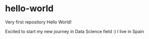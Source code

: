 # hello-world
Very first repository
 Hello World!
 
 Excited to start my new journey in Data Science field :)
 I live in Spain
